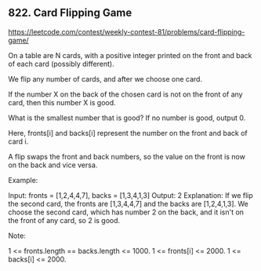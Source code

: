 ## 822. Card Flipping Game

https://leetcode.com/contest/weekly-contest-81/problems/card-flipping-game/

On a table are N cards, with a positive integer printed on the front and back of each card (possibly different).

We flip any number of cards, and after we choose one card.

If the number X on the back of the chosen card is not on the front of any card, then this number X is good.

What is the smallest number that is good? If no number is good, output 0.

Here, fronts[i] and backs[i] represent the number on the front and back of card i.

A flip swaps the front and back numbers, so the value on the front is now on the back and vice versa.

Example:

Input: fronts = [1,2,4,4,7], backs = [1,3,4,1,3]
Output: 2
Explanation: If we flip the second card, the fronts are [1,3,4,4,7] and the backs are [1,2,4,1,3].
We choose the second card, which has number 2 on the back, and it isn't on the front of any card, so 2 is good.

Note:

1 <= fronts.length == backs.length <= 1000.
1 <= fronts[i] <= 2000.
1 <= backs[i] <= 2000.
